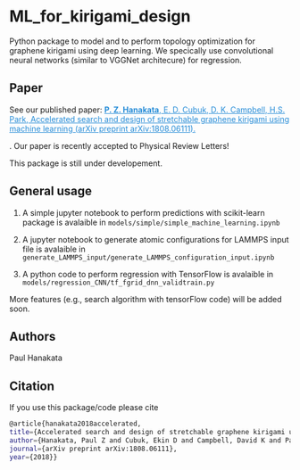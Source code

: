 # ML_for_kirigami_design
Python package to model and to perform topology optimization for graphene kirigami using deep learning. We specically use convolutional neural networks (similar to VGGNet architecure) for regression. 

## Paper 
See our published paper: <a href="https://arxiv.org/abs/1808.06111" style="color:#268cd7
"> **P. Z. Hanakata**, E. D. Cubuk, D. K. Campbell, H.S. Park, Accelerated search and design of stretchable graphene kirigami using machine learning (arXiv preprint arXiv:1808.06111).</a>

. Our paper is recently accepted to Physical Review Letters!

This package is still under developement. 

## General usage 
1. A simple jupyter notebook to perform predictions with scikit-learn package is avalaible in `models/simple/simple_machine_learning.ipynb`

2. A jupyter notebook to generate atomic configurations for LAMMPS input file is avalaible in `generate_LAMMPS_input/generate_LAMMPS_configuration_input.ipynb`

3. A python code to perform regression with TensorFlow is avalaible in `models/regression_CNN/tf_fgrid_dnn_validtrain.py`


More features (e.g., search algorithm with tensorFlow code) will be added soon.

## Authors
Paul Hanakata

## Citation

If you use this package/code please cite 
```bash
@article{hanakata2018accelerated,
title={Accelerated search and design of stretchable graphene kirigami using machine learning},
author={Hanakata, Paul Z and Cubuk, Ekin D and Campbell, David K and Park, Harold S},
journal={arXiv preprint arXiv:1808.06111},
year={2018}}
```
